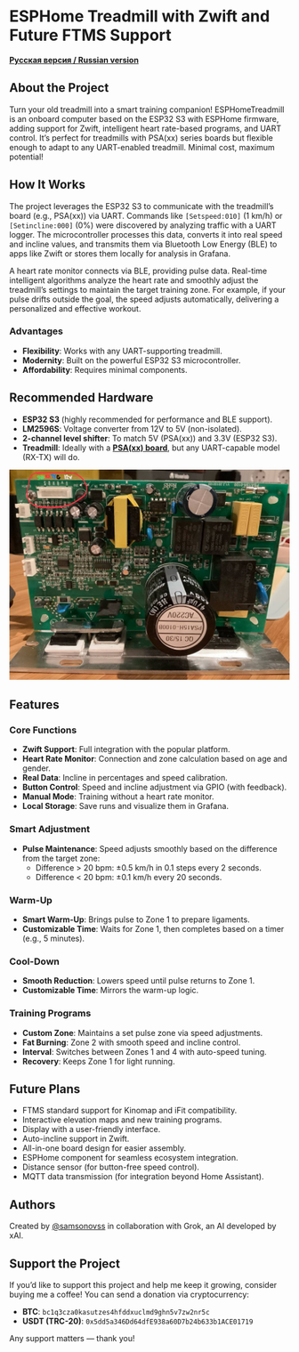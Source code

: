 # ESPHome Treadmill with Zwift and Future FTMS Support

**[Русская версия / Russian version](README.ru.md)**

## About the Project
Turn your old treadmill into a smart training companion! ESPHomeTreadmill is an onboard computer based on the ESP32 S3 with ESPHome firmware, adding support for Zwift, intelligent heart rate-based programs, and UART control. It’s perfect for treadmills with PSA(xx) series boards but flexible enough to adapt to any UART-enabled treadmill. Minimal cost, maximum potential!

## How It Works
The project leverages the ESP32 S3 to communicate with the treadmill’s board (e.g., PSA(xx)) via UART. Commands like `[Setspeed:010]` (1 km/h) or `[Setincline:000]` (0%) were discovered by analyzing traffic with a UART logger. The microcontroller processes this data, converts it into real speed and incline values, and transmits them via Bluetooth Low Energy (BLE) to apps like Zwift or stores them locally for analysis in Grafana.

A heart rate monitor connects via BLE, providing pulse data. Real-time intelligent algorithms analyze the heart rate and smoothly adjust the treadmill’s settings to maintain the target training zone. For example, if your pulse drifts outside the goal, the speed adjusts automatically, delivering a personalized and effective workout.

### Advantages
- **Flexibility**: Works with any UART-supporting treadmill.
- **Modernity**: Built on the powerful ESP32 S3 microcontroller.
- **Affordability**: Requires minimal components.

## Recommended Hardware
- **ESP32 S3** (highly recommended for performance and BLE support).
- **LM2596S**: Voltage converter from 12V to 5V (non-isolated).
- **2-channel level shifter**: To match 5V (PSA(xx)) and 3.3V (ESP32 S3).
- **Treadmill**: Ideally with a **[PSA(xx) board](image/PSA(XX)H.jpg)**, but any UART-capable model (RX-TX) will do.
  
 ![Treadmill Screenshot](image/PSA(XX)H.jpg)
## Features
### Core Functions
- **Zwift Support**: Full integration with the popular platform.
- **Heart Rate Monitor**: Connection and zone calculation based on age and gender.
- **Real Data**: Incline in percentages and speed calibration.
- **Button Control**: Speed and incline adjustment via GPIO (with feedback).
- **Manual Mode**: Training without a heart rate monitor.
- **Local Storage**: Save runs and visualize them in Grafana.

### Smart Adjustment
- **Pulse Maintenance**: Speed adjusts smoothly based on the difference from the target zone:
  - Difference > 20 bpm: ±0.5 km/h in 0.1 steps every 2 seconds.
  - Difference < 20 bpm: ±0.1 km/h every 20 seconds.

### Warm-Up
- **Smart Warm-Up**: Brings pulse to Zone 1 to prepare ligaments.
- **Customizable Time**: Waits for Zone 1, then completes based on a timer (e.g., 5 minutes).

### Cool-Down
- **Smooth Reduction**: Lowers speed until pulse returns to Zone 1.
- **Customizable Time**: Mirrors the warm-up logic.

### Training Programs
- **Custom Zone**: Maintains a set pulse zone via speed adjustments.
- **Fat Burning**: Zone 2 with smooth speed and incline control.
- **Interval**: Switches between Zones 1 and 4 with auto-speed tuning.
- **Recovery**: Keeps Zone 1 for light running.

## Future Plans
- FTMS standard support for Kinomap and iFit compatibility.
- Interactive elevation maps and new training programs.
- Display with a user-friendly interface.
- Auto-incline support in Zwift.
- All-in-one board design for easier assembly.
- ESPHome component for seamless ecosystem integration.
- Distance sensor (for button-free speed control).
- MQTT data transmission (for integration beyond Home Assistant).

## Authors
Created by [@samsonovss](https://t.me/samsonovss) in collaboration with Grok, an AI developed by xAI.

## Support the Project
If you’d like to support this project and help me keep it growing, consider buying me a coffee! You can send a donation via cryptocurrency:
- **BTC**: `bc1q3cza0kasutzes4hfddxuclmd9ghn5v7zw2nr5c`  
- **USDT (TRC-20)**: `0x5dd5a346Dd64dfE938a60D7b24b633b1ACE01719`
  
Any support matters — thank you!

